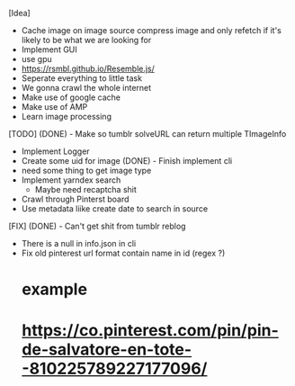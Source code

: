 [Idea]
- Cache image on image source compress image and only refetch if it's likely to be what we are looking for
- Implement GUI
- use gpu
- https://rsmbl.github.io/Resemble.js/
- Seperate everything to little task
- We gonna crawl the whole internet
- Make use of google cache
- Make use of AMP
- Learn image processing

[TODO]
(DONE) - Make so tumblr solveURL can return multiple TImageInfo
- Implement Logger
- Create some uid for image
(DONE) - Finish implement cli 
- need some thing to get image type
- Implement yarndex search
    - Maybe need recaptcha shit
- Crawl through Pinterst board
- Use metadata liike create date to search in source

[FIX]
(DONE) - Can't get shit from tumblr reblog
- There is a null in info.json in cli 
- Fix old pinterest url format contain name in id (regex ?)
    # example
    # https://co.pinterest.com/pin/pin-de-salvatore-en-tote--810225789227177096/ 

